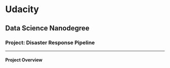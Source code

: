 # Udacity
## Data Science Nanodegree
### Project: Disaster Response Pipeline
---
#### Project Overview
